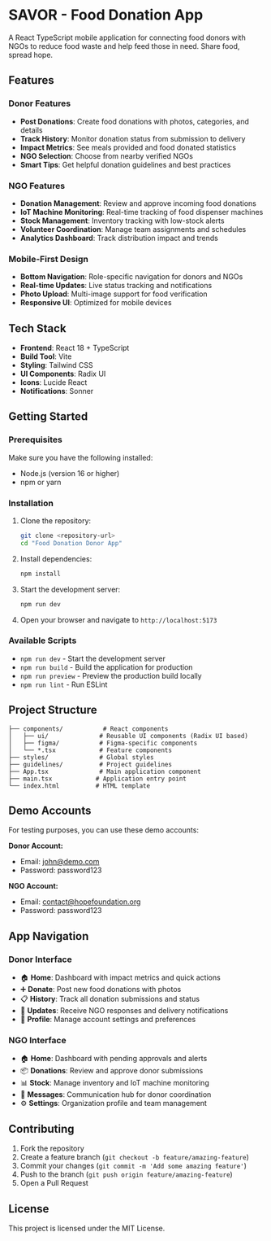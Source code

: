 # SAVOR - Food Donation App

A React TypeScript mobile application for connecting food donors with NGOs to reduce food waste and help feed those in need. Share food, spread hope.

## Features

### **Donor Features**
- **Post Donations**: Create food donations with photos, categories, and details
- **Track History**: Monitor donation status from submission to delivery  
- **Impact Metrics**: See meals provided and food donated statistics
- **NGO Selection**: Choose from nearby verified NGOs
- **Smart Tips**: Get helpful donation guidelines and best practices

### **NGO Features** 
- **Donation Management**: Review and approve incoming food donations
- **IoT Machine Monitoring**: Real-time tracking of food dispenser machines
- **Stock Management**: Inventory tracking with low-stock alerts
- **Volunteer Coordination**: Manage team assignments and schedules
- **Analytics Dashboard**: Track distribution impact and trends

### **Mobile-First Design**
- **Bottom Navigation**: Role-specific navigation for donors and NGOs
- **Real-time Updates**: Live status tracking and notifications
- **Photo Upload**: Multi-image support for food verification
- **Responsive UI**: Optimized for mobile devices

## Tech Stack

- **Frontend**: React 18 + TypeScript
- **Build Tool**: Vite
- **Styling**: Tailwind CSS
- **UI Components**: Radix UI
- **Icons**: Lucide React
- **Notifications**: Sonner

## Getting Started

### Prerequisites

Make sure you have the following installed:
- Node.js (version 16 or higher)
- npm or yarn

### Installation

1. Clone the repository:
   ```bash
   git clone <repository-url>
   cd "Food Donation Donor App"
   ```

2. Install dependencies:
   ```bash
   npm install
   ```

3. Start the development server:
   ```bash
   npm run dev
   ```

4. Open your browser and navigate to `http://localhost:5173`

### Available Scripts

- `npm run dev` - Start the development server
- `npm run build` - Build the application for production
- `npm run preview` - Preview the production build locally
- `npm run lint` - Run ESLint

## Project Structure

```
├── components/           # React components
│   ├── ui/              # Reusable UI components (Radix UI based)
│   ├── figma/           # Figma-specific components
│   └── *.tsx            # Feature components
├── styles/              # Global styles
├── guidelines/          # Project guidelines
├── App.tsx              # Main application component
├── main.tsx            # Application entry point
└── index.html          # HTML template
```

## Demo Accounts

For testing purposes, you can use these demo accounts:

**Donor Account:**
- Email: john@demo.com
- Password: password123

**NGO Account:**  
- Email: contact@hopefoundation.org
- Password: password123

## App Navigation

### **Donor Interface**
- 🏠 **Home**: Dashboard with impact metrics and quick actions
- ➕ **Donate**: Post new food donations with photos
- 📋 **History**: Track all donation submissions and status
- 🔔 **Updates**: Receive NGO responses and delivery notifications  
- 👤 **Profile**: Manage account settings and preferences

### **NGO Interface**
- 🏠 **Home**: Dashboard with pending approvals and alerts
- 📦 **Donations**: Review and approve donor submissions
- 📊 **Stock**: Manage inventory and IoT machine monitoring
- 🔔 **Messages**: Communication hub for donor coordination
- ⚙️ **Settings**: Organization profile and team management

## Contributing

1. Fork the repository
2. Create a feature branch (`git checkout -b feature/amazing-feature`)
3. Commit your changes (`git commit -m 'Add some amazing feature'`)
4. Push to the branch (`git push origin feature/amazing-feature`)
5. Open a Pull Request

## License

This project is licensed under the MIT License.
